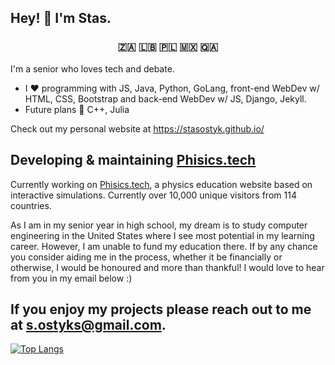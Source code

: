 ## Hey! 👾 I'm Stas.

### <p align="center"> 🇿🇦 🇱🇧 🇵🇱 🇲🇽 🇶🇦</p>

I'm a senior who loves tech and debate. 

* I ❤️ programming with JS, Java, Python, GoLang, front-end WebDev w/ HTML, CSS, Bootstrap and back-end WebDev w/ JS, Django, Jekyll.
* Future plans 🚀 C++, Julia

Check out my personal website at https://stasostyk.github.io/

## Developing & maintaining [Phisics.tech](https://phisics.tech) 
Currently working on [Phisics.tech](https://phisics.tech), a physics education website based on interactive simulations. Currently over 10,000 unique visitors from 114 countries. 



As I am in my senior year in high school, my dream is to study computer engineering in the United States where I see most potential in my learning career. However, I am unable to fund my education there. If by any chance you consider aiding me in the process, whether it be financially or otherwise, I would be honoured and more than thankful! I would love to hear from you in my email below :)

## If you enjoy my projects please reach out to me at <a href="mailto:s.ostyks@gmail.com">s.ostyks@gmail.com</a>. 

[![Top Langs](https://github-readme-stats.vercel.app/api/top-langs/?username=stasostyk&layout=compact&theme=react&langs_count=10&hide=sass)](https://github.com/anuraghazra/github-readme-stats)
